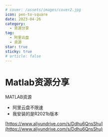 ```yaml
---
# cover: /assets/images/cover2.jpg
icon: pen-to-square
date: 2023-04-26
category:
  - 资源分享
tag:
  - 阿里云盘
  - 资源
star: true
sticky: true
# article: false
---
```


# Matlab资源分享

MATLAB资源

- 阿里云盘不限速
- 我安装的是R2021b版本

[https://www.aliyundrive.com/s/Ddhu6QnsShu](https://www.aliyundrive.com/s/Ddhu6QnsShu)
